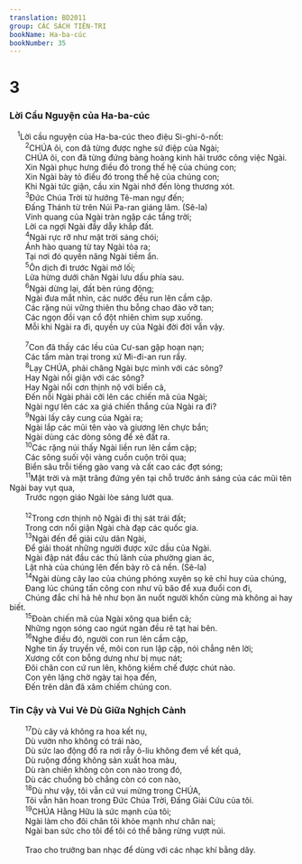 ```yaml
---
translation: BD2011
group: CÁC SÁCH TIÊN-TRI
bookName: Ha-ba-cúc 
bookNumber: 35
---
```


<div class="title"><h1>3</h1><h3>Lời Cầu Nguyện của Ha-ba-cúc</h3></div>
<span class="verse ha_3_1"> <sup>1</sup>Lời cầu nguyện của Ha-ba-cúc theo điệu Si-ghi-ô-nốt:<br/></span>
<span class="verse ha_3_2">  <sup>2</sup>CHÚA ôi, con đã từng được nghe sứ điệp của Ngài;<br/>  CHÚA ôi, con đã từng đứng bàng hoàng kinh hãi trước công việc Ngài.<br/>  Xin Ngài phục hưng điều đó trong thế hệ của chúng con;<br/>  Xin Ngài bày tỏ điều đó trong thế hệ của chúng con;<br/>  Khi Ngài tức giận, cầu xin Ngài nhớ đến lòng thương xót.<br/></span>
<span class="verse ha_3_3">  <sup>3</sup>Ðức Chúa Trời từ hướng Tê-man ngự đến;<br/>  Ðấng Thánh từ trên Núi Pa-ran giáng lâm. (Sê-la) <br/>  Vinh quang của Ngài tràn ngập các tầng trời;<br/>  Lời ca ngợi Ngài đầy dẫy khắp đất.<br/></span>
<span class="verse ha_3_4">  <sup>4</sup>Ngài rực rỡ như mặt trời sáng chói;<br/>  Ánh hào quang từ tay Ngài tỏa ra;<br/>  Tại nơi đó quyền năng Ngài tiềm ẩn.<br/></span>
<span class="verse ha_3_5">  <sup>5</sup>Ôn dịch đi trước Ngài mở lối;<br/>  Lửa hừng dưới chân Ngài lưu dấu phía sau.<br/></span>
<span class="verse ha_3_6">  <sup>6</sup>Ngài dừng lại, đất bèn rúng động;<br/>  Ngài đưa mắt nhìn, các nước đều run lên cầm cập.<br/>  Các rặng núi vững thiên thu bỗng chao đảo vỡ tan;<br/>  Các ngọn đồi vạn cổ đột nhiên chìm sụp xuống.<br/>  Mỗi khi Ngài ra đi, quyền uy của Ngài đời đời vẫn vậy.<br/><br/></span>
<span class="verse ha_3_7">  <sup>7</sup>Con đã thấy các lều của Cư-san gặp hoạn nạn;<br/>  Các tấm màn trại trong xứ Mi-đi-an run rẩy.<br/></span>
<span class="verse ha_3_8">  <sup>8</sup>Lạy CHÚA, phải chăng Ngài bực mình với các sông?<br/>  Hay Ngài nổi giận với các sông?<br/>  Hay Ngài nổi cơn thịnh nộ với biển cả,<br/>  Ðến nỗi Ngài phải cỡi lên các chiến mã của Ngài;<br/>  Ngài ngự lên các xa giá chiến thắng của Ngài ra đi?<br/></span>
<span class="verse ha_3_9">  <sup>9</sup>Ngài lấy cây cung của Ngài ra;<br/>  Ngài lắp các mũi tên vào và giương lên chực bắn;<br/>  Ngài dùng các dòng sông để xẻ đất ra.<br/></span>
<span class="verse ha_3_10">  <sup>10</sup>Các rặng núi thấy Ngài liền run lên cầm cập;<br/>  Các sông suối vội vàng cuồn cuộn trôi qua;<br/>  Biển sâu trỗi tiếng gào vang và cất cao các đợt sóng; <br/></span>
<span class="verse ha_3_11">  <sup>11</sup>Mặt trời và mặt trăng đứng yên tại chỗ trước ánh sáng của các mũi tên Ngài bay vụt qua,<br/>  Trước ngọn giáo Ngài lòe sáng lướt qua.<br/><br/></span>
<span class="verse ha_3_12">  <sup>12</sup>Trong cơn thịnh nộ Ngài đi thị sát trái đất;<br/>  Trong cơn nổi giận Ngài chà đạp các quốc gia.<br/></span>
<span class="verse ha_3_13">  <sup>13</sup>Ngài đến để giải cứu dân Ngài,<br/>  Ðể giải thoát những người được xức dầu của Ngài.<br/>  Ngài đập nát đầu các thủ lãnh của phường gian ác,<br/>  Lật nhà của chúng lên đến bày rõ cả nền. (Sê-la)<br/></span>
<span class="verse ha_3_14">  <sup>14</sup>Ngài dùng cây lao của chúng phóng xuyên sọ kẻ chỉ huy của chúng,<br/>  Ðang lúc chúng tấn công con như vũ bão để xua đuổi con đi, <br/>  Chúng đắc chí hả hê như bọn ăn nuốt người khốn cùng mà không ai hay biết.<br/></span>
<span class="verse ha_3_15">  <sup>15</sup>Ðoàn chiến mã của Ngài xông qua biển cả;<br/>  Những ngọn sóng cao ngút ngàn đều rẽ tạt hai bên.<br/></span>
<span class="verse ha_3_16">  <sup>16</sup>Nghe điều đó, người con run lên cầm cập,<br/>  Nghe tin ấy truyền về, môi con run lập cập, nói chẳng nên lời;<br/>  Xương cốt con bỗng dưng như bị mục nát;<br/>  Ðôi chân con cứ run lên, không kiềm chế được chút nào.<br/>  Con yên lặng chờ ngày tai họa đến,<br/>  Ðến trên dân đã xâm chiếm chúng con.<br/></span>
<div class="title"><h3>Tin Cậy và Vui Vẻ Dù Giữa Nghịch Cảnh</h3></div>
<span class="verse ha_3_17">  <sup>17</sup>Dù cây vả không ra hoa kết nụ,<br/>  Dù vườn nho không có trái nào,<br/>  Dù sức lao động đổ ra nơi rẫy ô-liu không đem về kết quả,<br/>  Dù ruộng đồng không sản xuất hoa màu,<br/>  Dù ràn chiên không còn con nào trong đó,<br/>  Dù các chuồng bò chẳng còn có con nào,<br/></span>
<span class="verse ha_3_18">  <sup>18</sup>Dù như vậy, tôi vẫn cứ vui mừng trong CHÚA,<br/>  Tôi vẫn hân hoan trong Ðức Chúa Trời, Ðấng Giải Cứu của tôi.<br/></span>
<span class="verse ha_3_19">  <sup>19</sup>CHÚA Hằng Hữu là sức mạnh của tôi;<br/>  Ngài làm cho đôi chân tôi khỏe mạnh như chân nai;<br/>  Ngài ban sức cho tôi để tôi có thể băng rừng vượt núi. <br/><br/>  Trao cho trưởng ban nhạc để dùng với các nhạc khí bằng dây.<br/></span>
